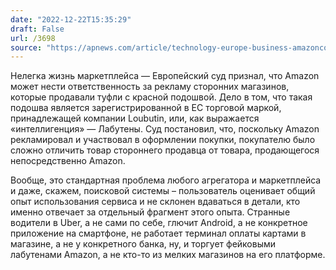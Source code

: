 ```yaml
---
date: "2022-12-22T15:35:29"
draft: False
url: /3698
source: "https://apnews.com/article/technology-europe-business-amazoncom-inc-belgium-0b009ac0b6a2917986de667a1073e7a1"
---
```


Нелегка жизнь маркетплейса — Европейский суд признал, что Amazon может нести ответственность за рекламу сторонних магазинов, которые продавали туфли с красной подошвой. Дело в том, что такая подошва является зарегистрированной в ЕС торговой маркой, принадлежащей компании Loubutin, или, как выражается «интеллигенция» — Лабутены. Суд постановил, что, поскольку Amazon рекламировал и участвовал в оформлении покупки, покупателю было сложно отличить товар стороннего продавца от товара, продающегося непосредственно Amazon. 

Вообще, это стандартная проблема любого агрегатора и маркетплейса и даже, скажем, поисковой системы – пользователь оценивает общий опыт использования сервиса и не склонен вдаваться в детали, кто именно отвечает за отдельный фрагмент этого опыта. Странные водители в Uber, а не сами по себе, глючит Android, а не конкретное приложение на смартфоне, не работает терминал оплаты картами в магазине, а не у конкретного банка, ну, и торгует фейковыми лабутенами Amazon, а не кто-то из мелких магазинов на его платформе.
